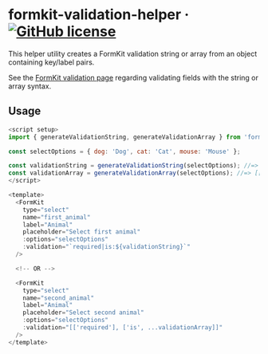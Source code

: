# formkit-validation-helper &middot; [![GitHub license](https://img.shields.io/badge/license-MIT-blue.svg)](https://github.com/mjlehrke/formkit-validation-helper/blob/main/LICENSE)

This helper utility creates a FormKit validation string or array from an object containing key/label pairs.

See the [FormKit validation page](https://formkit.com/essentials/validation) regarding validating fields with the string or array syntax.

## Usage
```js
<script setup>
import { generateValidationString, generateValidationArray } from 'formkit-validation-helper';

const selectOptions = { dog: 'Dog', cat: 'Cat', mouse: 'Mouse' };

const validationString = generateValidationString(selectOptions); //=> 'dog,cat,mouse'
const validationArray = generateValidationArray(selectOptions); //=> [['dog'], ['cat'], ['mouse']]
</script>

<template>
  <FormKit
    type="select"
    name="first_animal"
    label="Animal"
    placeholder="Select first animal"
    :options="selectOptions"
    :validation="`required|is:${validationString}`"
  />

  <!-- OR -->

  <FormKit
    type="select"
    name="second_animal"
    label="Animal"
    placeholder="Select second animal"
    :options="selectOptions"
    :validation="[['required'], ['is', ...validationArray]]"
  />
</template>


```
